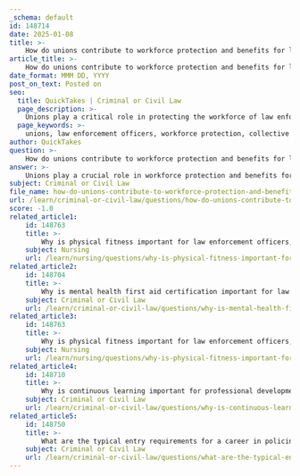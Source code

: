 ```yaml
---
_schema: default
id: 148714
date: 2025-01-08
title: >-
    How do unions contribute to workforce protection and benefits for law enforcement officers?
article_title: >-
    How do unions contribute to workforce protection and benefits for law enforcement officers?
date_format: MMM DD, YYYY
post_on_text: Posted on
seo:
  title: QuickTakes | Criminal or Civil Law
  page_description: >-
    Unions play a critical role in protecting the workforce of law enforcement officers by negotiating fair wages, providing legal representation, advocating for officer rights, fostering community support, and influencing law enforcement policies.
  page_keywords: >-
    unions, law enforcement officers, workforce protection, collective bargaining, legal representation, police unions, advocacy, job security, benefits, disciplinary processes, solidarity, community support, police officers bill of rights, working conditions, officer well-being
author: QuickTakes
question: >-
    How do unions contribute to workforce protection and benefits for law enforcement officers?
answer: >-
    Unions play a crucial role in workforce protection and benefits for law enforcement officers through several key functions:\n\n1. **Collective Bargaining**: Police unions negotiate labor contracts that establish fair wages, reasonable working hours, and comprehensive benefits for officers. This collective bargaining power ensures that officers receive compensation that reflects their responsibilities and the risks associated with their jobs. By negotiating these terms, unions help enhance job satisfaction and overall well-being among officers.\n\n2. **Legal Protection**: Unions provide legal representation and support for officers facing disciplinary actions or legal challenges. This legal protection is vital in a profession where officers may be subject to scrutiny and allegations. Unions advocate for the rights of their members, ensuring that they receive fair treatment during investigations and disciplinary processes.\n\n3. **Advocacy and Support**: Police unions serve as a powerful voice for officers, advocating for their rights and interests at various levels, including local, state, and national forums. They work to influence policies that affect law enforcement practices and the working conditions of officers. This advocacy extends to issues such as job security, health benefits, and retirement plans.\n\n4. **Solidarity and Community**: Unions foster a sense of solidarity among officers, providing support during challenging times, such as critical incidents or traumatic experiences. This camaraderie can be essential in a high-stress profession, helping officers cope with the demands of their roles.\n\n5. **Impact on Policies and Practices**: Police unions significantly influence the operational framework and culture of law enforcement agencies. They negotiate contracts that define not only benefits and working conditions but also disciplinary procedures and internal investigation processes. This influence can shape how departments operate and how officers are treated within the system.\n\n6. **Job Protections**: Unions have been instrumental in establishing job protections, such as the Police Officers Bill of Rights, which safeguards officers' rights during disciplinary proceedings and investigations. These protections are critical in maintaining fair treatment and due process for officers.\n\nWhile police unions provide numerous benefits, they also face challenges, such as criticism regarding their resistance to reforms and their role in disciplinary procedures. Nonetheless, their fundamental role in advocating for the rights and welfare of law enforcement officers remains essential in ensuring a fair and supportive work environment.
subject: Criminal or Civil Law
file_name: how-do-unions-contribute-to-workforce-protection-and-benefits-for-law-enforcement-officers.md
url: /learn/criminal-or-civil-law/questions/how-do-unions-contribute-to-workforce-protection-and-benefits-for-law-enforcement-officers
score: -1.0
related_article1:
    id: 148763
    title: >-
        Why is physical fitness important for law enforcement officers, and how can it be encouraged among female officers?
    subject: Nursing
    url: /learn/nursing/questions/why-is-physical-fitness-important-for-law-enforcement-officers-and-how-can-it-be-encouraged-among-female-officers
related_article2:
    id: 148704
    title: >-
        Why is mental health first aid certification important for law enforcement officers?
    subject: Criminal or Civil Law
    url: /learn/criminal-or-civil-law/questions/why-is-mental-health-first-aid-certification-important-for-law-enforcement-officers
related_article3:
    id: 148763
    title: >-
        Why is physical fitness important for law enforcement officers, and how can it be encouraged among female officers?
    subject: Nursing
    url: /learn/nursing/questions/why-is-physical-fitness-important-for-law-enforcement-officers-and-how-can-it-be-encouraged-among-female-officers
related_article4:
    id: 148710
    title: >-
        Why is continuous learning important for professional development in law enforcement?
    subject: Criminal or Civil Law
    url: /learn/criminal-or-civil-law/questions/why-is-continuous-learning-important-for-professional-development-in-law-enforcement
related_article5:
    id: 148750
    title: >-
        What are the typical entry requirements for a career in policing?
    subject: Criminal or Civil Law
    url: /learn/criminal-or-civil-law/questions/what-are-the-typical-entry-requirements-for-a-career-in-policing
---
```


&nbsp;